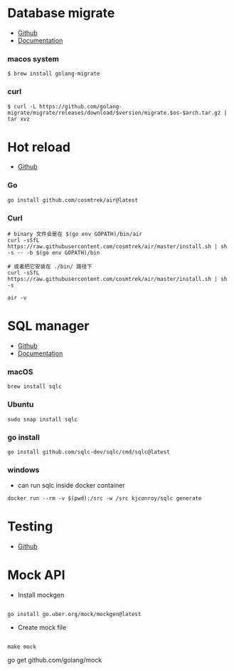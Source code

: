 # Database migrate
-  [Github](https://github.com/golang-migrate/migrate)
-  [Documentation](https://docs.sqlc.dev)

### macos system
```shell
$ brew install golang-migrate
```

### curl
```shell
$ curl -L https://github.com/golang-migrate/migrate/releases/download/$version/migrate.$os-$arch.tar.gz | tar xvz
```

# Hot reload
- [Github](https://github.com/cosmtrek/air)

### Go
```shell
go install github.com/cosmtrek/air@latest
```

### Curl
```shell
# binary 文件会是在 $(go env GOPATH)/bin/air
curl -sSfL https://raw.githubusercontent.com/cosmtrek/air/master/install.sh | sh -s -- -b $(go env GOPATH)/bin

# 或者把它安装在 ./bin/ 路径下
curl -sSfL https://raw.githubusercontent.com/cosmtrek/air/master/install.sh | sh -s

air -v
```

# SQL manager

- [Github](https://github.com/sqlc-dev/sqlc)
- [Documentation](https://docs.sqlc.dev/en/latest/overview/install.html)
### macOS
```shell
brew install sqlc
```
### Ubuntu
```shell
sudo snap install sqlc
```
### go install

```shell
go install github.com/sqlc-dev/sqlc/cmd/sqlc@latest
```
### windows

- can run sqlc inside docker container

```shell
docker run --rm -v $(pwd):/src -w /src kjconroy/sqlc generate
```

# Testing

- [Github](https://github.com/stretchr/testify)

# Mock API

- Install mockgen

```

go install go.uber.org/mock/mockgen@latest

```
- Create mock file
```

make mock

```

go get github.com/golang/mock
